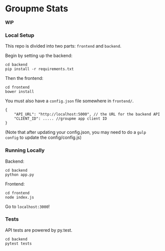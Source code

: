 Groupme Stats
====

**WIP**

### Local Setup

This repo is divided into two parts: `frontend` and `backend`.

Begin by setting up the backend:

```
cd backend
pip install -r requirements.txt
```

Then the frontend:

```
cd frontend
bower install
```

You must also have a `config.json` file somewhere in `frontend/`.

```
{
    "API_URL": "http://localhost:5000", // the URL for the backend API
    "CLIENT_ID": ..... //groupme app client ID
}
```

(Note that after updating your config.json, you may need to do a `gulp config` to update the config/config.js)

### Running Locally

Backend:

```
cd backend
python app.py
```

Frontend:

```
cd frontend
node index.js
```

Go to `localhost:3000`! 

### Tests

API tests are powered by py.test.

```
cd backend
pytest tests
```

